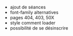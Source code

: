 * ajout de séances
* font-family alternatives
* pages 404, 403, 50X
* style comment loader
* possibilité de se désinscrire
